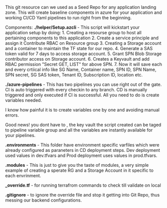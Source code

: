 This git resource can we used as a Seed Repo for any application landing zone. 
This will create baseline components in azure for your application and working CI/CD Yaml pipelines to run right from the beginning. 

Components:
**./helper/Setup.azcli** - This script will kickstart your application setup by doing:
        1. Creating a resourse group to host all pertaining components to this application
        2. Create a service principle and assign it Contribute RBAC on Resource group
        3. Creating a Storage account and a container to maintain the TF state for our repo.
        4. Generate a SAS token valid for 7 days to access storage account.
        5. Grant SPN Blob Storage contributor access on Storage account.
        6. Creates a Keyvault and add RBAC permission "Secret GET, LIST" for above SPN.
        7. Now it will save each and every crtiical info like SG Name, Container name, SPN ID, SPN Name, SPN secret, SG SAS token, Tenant ID, Subscription ID, location etc.

**./azure-pipelines**  - This has two pipelines you can use right out of the gate. 
                    CI is auto triggered with every checkin to any branch. 
                    CD is manually triggered and only executed if CI is successful. 
                    All you need to do is create variables needed.

I know how painful it is to create variables one by one and avoiding manual errors.

Good news! you dont have to , the key vault the script created can be taged to pipeline variable group and all the variables are instantly available for your pipelines.

**.environments** - This folder have environment specific varfiles which were already configured as paraneters in CD deployment steps. Dev deployment used values in dev.tfvars and Prod deployment uses values in prod.tfvars.

**.modules** - This is just to give you the taste of modules, a very simple example of creating a sperate RG and a Storage Account in it specific to each envrinment.

**_override.tf**  - for running terrafrom commands to check till validate on local 

**.gitignore** - to ignore the override file and stop it getting into Git Repo, thus messing our backend configurations.

